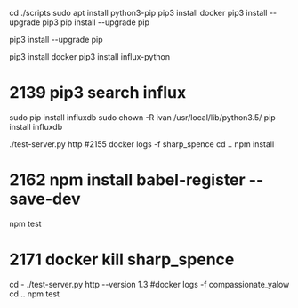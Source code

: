 


cd ./scripts
sudo apt install python3-pip
pip3 install docker
pip3 install --upgrade pip3
pip install --upgrade pip

pip3 install --upgrade pip

pip3 install docker
pip3 install influx-python
# 2139  pip3 search influx
sudo pip install influxdb
sudo chown -R ivan /usr/local/lib/python3.5/
pip install influxdb

./test-server.py http
 #2155  docker logs -f sharp_spence 
cd ..
npm install 
# 2162  npm install babel-register --save-dev
npm test 
# 2171  docker kill sharp_spence 
cd -
./test-server.py http --version 1.3
#docker logs -f compassionate_yalow
cd ..
npm test
